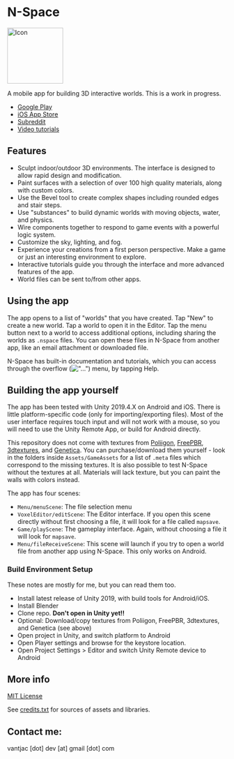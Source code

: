 # N-Space

<img src="https://raw.githubusercontent.com/vanjac/voxel-editor/master/Assets/icon.png" alt="Icon" width="128">

A mobile app for building 3D interactive worlds. This is a work in progress.

- [Google Play](https://play.google.com/store/apps/details?id=com.vantjac.voxel)
- [iOS App Store](https://itunes.apple.com/us/app/n-space/id1448016814)
- [Subreddit](https://www.reddit.com/r/nspace/)
- [Video tutorials](https://www.youtube.com/playlist?list=PLMiQPjIk5IrpgNcQY5EUYaGFDuAf7PLY2)

## Features

- Sculpt indoor/outdoor 3D environments. The interface is designed to allow rapid design and modification.
- Paint surfaces with a selection of over 100 high quality materials, along with custom colors.
- Use the Bevel tool to create complex shapes including rounded edges and stair steps.
- Use "substances" to build dynamic worlds with moving objects, water, and physics.
- Wire components together to respond to game events with a powerful logic system.
- Customize the sky, lighting, and fog.
- Experience your creations from a first person perspective. Make a game or just an interesting environment to explore.
- Interactive tutorials guide you through the interface and more advanced features of the app.
- World files can be sent to/from other apps.

## Using the app

The app opens to a list of "worlds" that you have created. Tap "New" to create a new world. Tap a world to open it in the Editor. Tap the menu button next to a world to access additional options, including sharing the worlds as `.nspace` files. You can open these files in N-Space from another app, like an email attachment or downloaded file.

N-Space has built-in documentation and tutorials, which you can access through the overflow (!["..."](https://github.com/vanjac/voxel-editor/blob/master/Assets/VoxelEditor/GUI/icons/dots-vertical.png)) menu, by tapping Help.

## Building the app yourself

The app has been tested with Unity 2019.4.X on Android and iOS. There is little platform-specific code (only for importing/exporting files). Most of the user interface requires touch input and will not work with a mouse, so you will need to use the Unity Remote App, or build for Android directly.

This repository does not come with textures from [Poliigon](https://www.poliigon.com/), [FreePBR](https://freepbr.com/), [3dtextures](3dtextures.me), and [Genetica](http://spiralgraphics.biz/genetica.htm). You can purchase/download them yourself - look in the folders inside `Assets/GameAssets` for a list of `.meta` files which correspond to the missing textures. It is also possible to test N-Space without the textures at all. Materials will lack texture, but you can paint the walls with colors instead.

The app has four scenes:

- `Menu/menuScene`: The file selection menu
- `VoxelEditor/editScene`: The Editor interface. If you open this scene directly without first choosing a file, it will look for a file called `mapsave`.
- `Game/playScene`: The gameplay interface. Again, without choosing a file it will look for `mapsave`.
- `Menu/fileReceiveScene`: This scene will launch if you try to open a world file from another app using N-Space. This only works on Android.

### Build Environment Setup

These notes are mostly for me, but you can read them too.

- Install latest release of Unity 2019, with build tools for Android/iOS.
- Install Blender
- Clone repo. **Don't open in Unity yet!!**
- Optional: Download/copy textures from Poliigon, FreePBR, 3dtextures, and Genetica (see above)
- Open project in Unity, and switch platform to Android
- Open Player settings and browse for the keystore location.
- Open Project Settings > Editor and switch Unity Remote device to Android

## More info

[MIT License](https://github.com/vanjac/voxel-editor/blob/master/LICENSE.txt)

See [credits.txt](https://github.com/vanjac/voxel-editor/blob/master/Assets/Menu/credits.txt) for sources of assets and libraries.

## Contact me:

vantjac [dot] dev [at] gmail [dot] com
